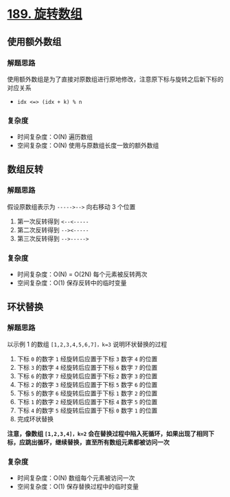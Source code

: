 # [189. 旋转数组](https://leetcode-cn.com/problems/rotate-array/solution/xuan-zhuan-shu-zu-by-leetcode-solution-nipk/)

## 使用额外数组

### 解题思路

使用额外数组是为了直接对原数组进行原地修改，注意原下标与旋转之后新下标的对应关系

- `idx <=> (idx + k) % n`

### 复杂度

- 时间复杂度：O(N) 遍历数组
- 空间复杂度：O(N) 使用与原数组长度一致的额外数组

## 数组反转

### 解题思路

假设原数组表示为 `----->-->` 向右移动 3 个位置

1. 第一次反转得到 `<--<-----`
2. 第二次反转得到 `--><-----`
3. 第三次反转得到 `-->----->`

### 复杂度

- 时间复杂度：O(N) = O(2N) 每个元素被反转两次
- 空间复杂度：O(1) 保存反转中的临时变量

## 环状替换

### 解题思路

以示例 1 的数组 `[1,2,3,4,5,6,7]，k=3` 说明环状替换的过程

1. 下标 `0` 的数字 `1` 经旋转后应置于下标 `3` 数字 `4` 的位置
2. 下标 `3` 的数字 `4` 经旋转后应置于下标 `6` 数字 `7` 的位置
3. 下标 `6` 的数字 `7` 经旋转后应置于下标 `2` 数字 `3` 的位置
4. 下标 `2` 的数字 `3` 经旋转后应置于下标 `5` 数字 `6` 的位置
5. 下标 `5` 的数字 `6` 经旋转后应置于下标 `1` 数字 `2` 的位置
6. 下标 `1` 的数字 `2` 经旋转后应置于下标 `4` 数字 `5` 的位置
7. 下标 `4` 的数字 `5` 经旋转后应置于下标 `0` 数字 `1` 的位置
8. 完成环状替换

**注意，像数组 `[1,2,3,4]，k=2` 会在替换过程中陷入死循环，如果出现了相同下标，应跳出循环，继续替换，直至所有数组元素都被访问一次**

### 复杂度

- 时间复杂度：O(N) 数组每个元素被访问一次
- 空间复杂度：O(1) 保存替换过程中的临时变量
